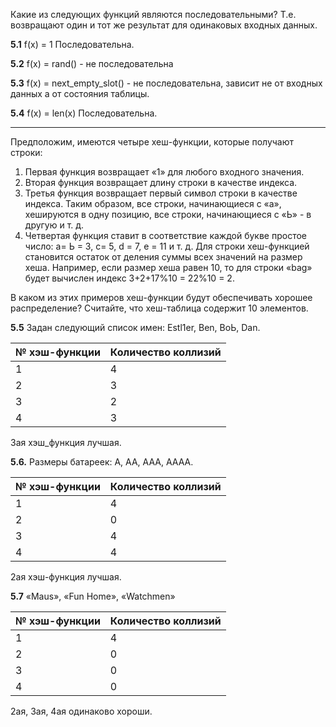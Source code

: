 Какие из следующих функций являются последовательными? Т.е. возвращают один и тот же результат для одинаковых входных данных.

**5.1** f(x) = 1 Последовательна.

**5.2**  f(x) = rand() - не последовательна

**5.3** f(x) = next_empty_slot() - не последовательна, зависит не от входных данных а от состояния таблицы.

**5.4** f(x) = len(x) Последовательна.
___
Предположим, имеются четыре хеш-функции, которые получают строки:

1. Первая функция возвращает «1» для любого входного значения.  	
2. Вторая функция возвращает длину строки в качестве индекса.	
3. Третья функция возвращает первый символ строки в качестве индекса. Таким образом, все строки, начинающиеся с «а», хешируются в одну позицию, все строки, начинающиеся с «Ь» - в другую и т. д. 	
4. Четвертая функция ставит в соответствие каждой букве простое число: а= Ь = 3, с= 5, d = 7, е = 11 и т. д. Для строки хеш-функцией становится остаток от деления суммы всех значений на размер хеша. Например, если размер хеша равен 10, то для строки «bag» будет вычислен индекс 3+2+17%10 = 22%10 = 2.
 	
В каком из этих примеров хеш-функции будут обеспечивать хорошее распределение? Считайте, что хеш-таблица содержит 10 элементов.	



**5.5** 	Задан следующий список имен: Estl1er, 	Ben, ВоЬ, Dan.			
 
|№ хэш-функции| Количество коллизий| 
|---|---|
|1|4|
|2|3|
|3|2|
|4|3|

3ая хэш_функция лучшая.

**5.6.** Размеры батареек: А, АА, ААА, АААА.		

|№ хэш-функции| Количество коллизий| 
|---|---|
|1|4|
|2|0|
|3|4|
|4|4|

2ая хэш-функция лучшая.

**5.7** «Maus», 	«Fun Ноmе», «Watchmen»	

|№ хэш-функции| Количество коллизий| 
|---|---|
|1|4|
|2|0|
|3|0|
|4|0|

2ая, 3ая, 4ая одинаково хороши.
